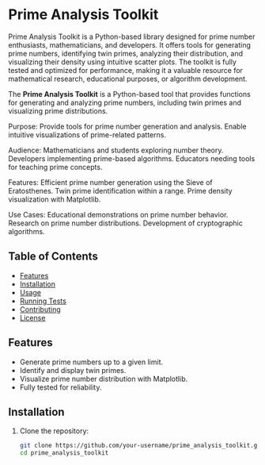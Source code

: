 # Prime Analysis Toolkit

Prime Analysis Toolkit is a Python-based library designed for prime number enthusiasts, mathematicians, and developers. It offers tools for generating prime numbers, identifying twin primes, analyzing their distribution, and visualizing their density using intuitive scatter plots. The toolkit is fully tested and optimized for performance, making it a valuable resource for mathematical research, educational purposes, or algorithm development.


The **Prime Analysis Toolkit** is a Python-based tool that provides functions for generating and analyzing prime numbers, including twin primes and visualizing prime distributions.


Purpose:
Provide tools for prime number generation and analysis.
Enable intuitive visualizations of prime-related patterns.

Audience:
Mathematicians and students exploring number theory.
Developers implementing prime-based algorithms.
Educators needing tools for teaching prime concepts.

Features:
Efficient prime number generation using the Sieve of Eratosthenes.
Twin prime identification within a range.
Prime density visualization with Matplotlib.

Use Cases:
Educational demonstrations on prime number behavior.
Research on prime number distributions.
Development of cryptographic algorithms.

## Table of Contents
- [Features](#features)
- [Installation](#installation)
- [Usage](#usage)
- [Running Tests](#running-tests)
- [Contributing](#contributing)
- [License](#license)

## Features
- Generate prime numbers up to a given limit.
- Identify and display twin primes.
- Visualize prime number distribution with Matplotlib.
- Fully tested for reliability.

## Installation

1. Clone the repository:
   ```bash
   git clone https://github.com/your-username/prime_analysis_toolkit.git
   cd prime_analysis_toolkit


